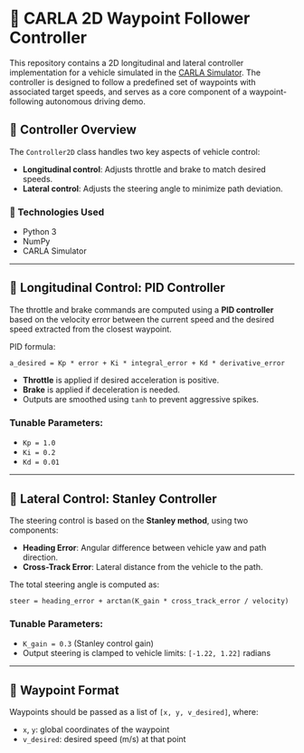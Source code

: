 # 🚗 CARLA 2D Waypoint Follower Controller

This repository contains a 2D longitudinal and lateral controller implementation for a vehicle simulated in the [CARLA Simulator](https://carla.org/). The controller is designed to follow a predefined set of waypoints with associated target speeds, and serves as a core component of a waypoint-following autonomous driving demo.

## 🧠 Controller Overview

The `Controller2D` class handles two key aspects of vehicle control:

* **Longitudinal control**: Adjusts throttle and brake to match desired speeds.
* **Lateral control**: Adjusts the steering angle to minimize path deviation.

### 🔧 Technologies Used

* Python 3
* NumPy
* CARLA Simulator

---

## 🔁 Longitudinal Control: PID Controller

The throttle and brake commands are computed using a **PID controller** based on the velocity error between the current speed and the desired speed extracted from the closest waypoint.

PID formula:

```
a_desired = Kp * error + Ki * integral_error + Kd * derivative_error
```

* **Throttle** is applied if desired acceleration is positive.
* **Brake** is applied if deceleration is needed.
* Outputs are smoothed using `tanh` to prevent aggressive spikes.

### Tunable Parameters:

* `Kp = 1.0`
* `Ki = 0.2`
* `Kd = 0.01`

---

## 🛞 Lateral Control: Stanley Controller

The steering control is based on the **Stanley method**, using two components:

* **Heading Error**: Angular difference between vehicle yaw and path direction.
* **Cross-Track Error**: Lateral distance from the vehicle to the path.

The total steering angle is computed as:

```
steer = heading_error + arctan(K_gain * cross_track_error / velocity)
```

### Tunable Parameters:

* `K_gain = 0.3` (Stanley control gain)
* Output steering is clamped to vehicle limits: `[-1.22, 1.22]` radians

---

## 📌 Waypoint Format

Waypoints should be passed as a list of `[x, y, v_desired]`, where:

* `x`, `y`: global coordinates of the waypoint
* `v_desired`: desired speed (m/s) at that point
